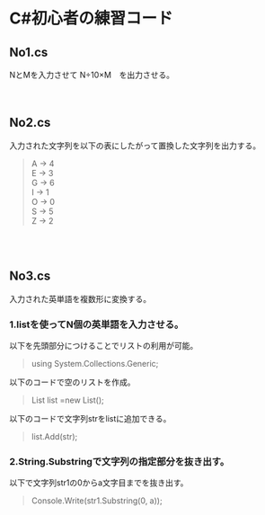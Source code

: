 
# C#初心者の練習コード


## No1.cs  
  NとMを入力させて N÷10×M　を出力させる。  
  </br></br>
  
    
## No2.cs  
  入力された文字列を以下の表にしたがって置換した文字列を出力する。  
  >    A → 4  
      E → 3  
      G → 6  
      I → 1  
      O → 0  
      S → 5  
      Z → 2  
  
  </br></br>
    
## No3.cs  
  入力された英単語を複数形に変換する。  
    
  ### 1.listを使ってN個の英単語を入力させる。  
  以下を先頭部分につけることでリストの利用が可能。  
  >using System.Collections.Generic;  
     
  以下のコードで空のリストを作成。  
  >List<string> list =new List<string>();  
     
  以下のコードで文字列strをlistに追加できる。  
  >list.Add(str);  
  
  ### 2.String.Substringで文字列の指定部分を抜き出す。
   以下で文字列str1の0からa文字目までを抜き出す。　　
   >Console.Write(str1.Substring(0, a));   
